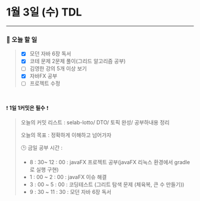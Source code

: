 # 1월 3일 (수) TDL

---

### 📌 오늘 할 일

> - [X] 모던 자바 6장 독서
> - [X] 코테 문제 2문제 풀이(그리드 알고리즘 공부)
> - [ ] 김영한 강의 5개 이상 보기
> - [X] 자바FX 공부
> - [ ] 프로젝트 수정

<br/>

❗ **1일 1커밋은 필수** ❗
> 오늘의 커밋 리스트 : selab-lotto/ DTO/ 토픽 완성/ 공부하내용 정리
>
> 오늘의 목표  : 정확하게 이해하고 넘어가자
>
> 🕒 금일 공부 시간 :
> - 8 : 30~  12 : 00 : javaFX 프로젝트 공부(javaFX 리눅스 환경에서 gradle로 실행 구현)
> - 1 : 00 ~ 2 : 00  : javaFX 이슈 해결
> - 3 : 00 ~ 5 : 00  : 코딩테스트 (그리트 탐색 문제 (체육복, 큰 수 만들기))
> - 9 : 30 ~ 11 : 30 : 모던 자바 6장 독서
<br/>